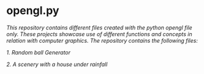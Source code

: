 # opengl.py

*This repository contains different files created with the python opengl file only. These projects showcase use of different functions and concepts in relation with computer graphics.*
*The repository contains the following files:*

*1. Random ball Generator*

*2. A scenery with a house under rainfall*

